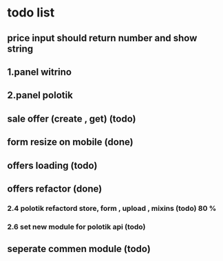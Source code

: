 # todo list

## price input should return number and show string

## 1.panel witrino

## 2.panel polotik

## sale offer (create , get) (todo)

## form resize on mobile (done)

## offers loading (todo)

## offers refactor (done)

### 2.4 polotik refactord store, form , upload , mixins (todo) 80 %

### 2.6 set new module for polotik api (todo)

## seperate commen module (todo)
